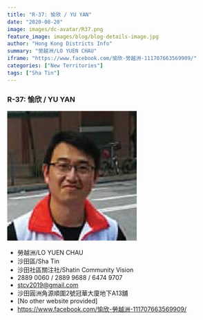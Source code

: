 ```yaml
---
title: "R-37: 愉欣 / YU YAN"
date: "2020-08-20"
image: images/dc-avatar/R37.png
feature_image: images/blog/blog-details-image.jpg
author: "Hong Kong Districts Info"
summary: "勞越洲/LO YUEN CHAU"
iframe: "https://www.facebook.com/愉欣-勞越洲-111707663569909/"
categories: ["New Territories"]
tags: ["Sha Tin"]
---
```


### R-37: 愉欣 / YU YAN  
![](/images/dc-avatar/R37.png)  

 - 勞越洲/LO YUEN CHAU  
 - 沙田區/Sha Tin  
 - 沙田社區關注社/Shatin Community Vision  
 - 2889 0060 / 2889 9688 / 6474 9707  
 - stcv2019@gmail.com  
 - 沙田圓洲角源順圍2號冠華大廈地下A13舖  
 - [No other website provided]  
 - https://www.facebook.com/愉欣-勞越洲-111707663569909/
